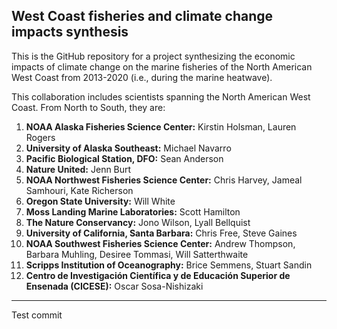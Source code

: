## West Coast fisheries and climate change impacts synthesis

This is the GitHub repository for a project synthesizing the economic impacts of climate change on the marine fisheries of the North American West Coast from 2013-2020 (i.e., during the marine heatwave). 

This collaboration includes scientists spanning the North American West Coast. From North to South, they are:

1. **NOAA Alaska Fisheries Science Center:** Kirstin Holsman, Lauren Rogers
2. **University of Alaska Southeast:** Michael Navarro
3. **Pacific Biological Station, DFO:** Sean Anderson
4. **Nature United:** Jenn Burt
5. **NOAA Northwest Fisheries Science Center:** Chris Harvey, Jameal Samhouri, Kate Richerson
6. **Oregon State University:** Will White
7. **Moss Landing Marine Laboratories:** Scott Hamilton
8. **The Nature Conservancy:** Jono Wilson, Lyall Bellquist
9. **University of California, Santa Barbara:** Chris Free, Steve Gaines
10. **NOAA Southwest Fisheries Science Center:** Andrew Thompson, Barbara Muhling, Desiree Tommasi, Will Satterthwaite
11. **Scripps Institution of Oceanography:** Brice Semmens, Stuart Sandin
12. **Centro de Investigación Científica y de Educación Superior de Ensenada (CICESE):** Oscar Sosa-Nishizaki

-------
Test commit